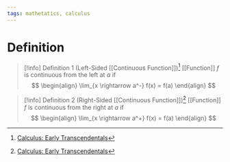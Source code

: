 ```yaml
---
tags: mathetatics, calculus
---
```


# Definition

> [!info] Definition 1 (Left-Sided [[Continuous Function]])[^1]
> [[Function]] $f$ is continuous from the left at $a$ if
> $$
> \begin{align}
> \lim_{x \rightarrow a^-} f(x) = f(a)
> \end{align}
> $$

> [!info] Definition 2 (Right-Sided [[Continuous Function]])[^1]
> [[Function]] $f$ is continuous from the right at $a$ if
> $$
> \begin{align}
> \lim_{x \rightarrow a^+} f(x) = f(a)
> \end{align}
> $$

[^1]: [Calculus: Early Transcendentals](zotero://open-pdf/library/items/EEFDQ9Y5?page=148)